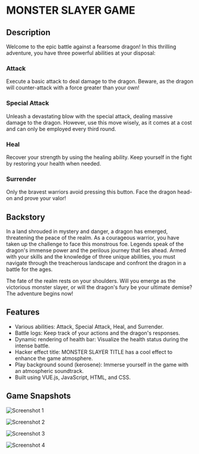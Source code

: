 # MONSTER SLAYER GAME

## Description

Welcome to the epic battle against a fearsome dragon! In this thrilling adventure, you have three powerful abilities at your disposal:

### Attack 
Execute a basic attack to deal damage to the dragon. Beware, as the dragon will counter-attack with a force greater than your own!

### Special Attack
Unleash a devastating blow with the special attack, dealing massive damage to the dragon. However, use this move wisely, as it comes at a cost and can only be employed every third round.

### Heal
Recover your strength by using the healing ability. Keep yourself in the fight by restoring your health when needed.

### Surrender
Only the bravest warriors avoid pressing this button. Face the dragon head-on and prove your valor!

## Backstory

In a land shrouded in mystery and danger, a dragon has emerged, threatening the peace of the realm. As a courageous warrior, you have taken up the challenge to face this monstrous foe. Legends speak of the dragon's immense power and the perilous journey that lies ahead. Armed with your skills and the knowledge of three unique abilities, you must navigate through the treacherous landscape and confront the dragon in a battle for the ages.

The fate of the realm rests on your shoulders. Will you emerge as the victorious monster slayer, or will the dragon's fury be your ultimate demise? The adventure begins now! 

## Features
- Various abilities: Attack, Special Attack, Heal, and Surrender.
- Battle logs: Keep track of your actions and the dragon's responses.
- Dynamic rendering of health bar: Visualize the health status during the intense battle.
- Hacker effect title: MONSTER SLAYER TITLE has a cool effect to enhance the game atmosphere.
- Play background sound (kerosene): Immerse yourself in the game with an atmospheric soundtrack.
- Built using VUE.js, JavaScript, HTML, and CSS.

## Game Snapshots

![Screenshot 1](https://github.com/Top-g-hash/MONSTER_SLAYER_GAME/assets/115820379/bf025066-e7d4-4407-b241-ea96a4a5c5f5)

![Screenshot 2](https://github.com/Top-g-hash/MONSTER_SLAYER_GAME/assets/115820379/b324a9ac-93dc-4c3c-bdec-36f1555b2500)

![Screenshot 3](https://github.com/Top-g-hash/MONSTER_SLAYER_GAME/assets/115820379/60ec44b5-0cfb-4d5e-9de4-cd820194c737)

![Screenshot 4](https://github.com/Top-g-hash/MONSTER_SLAYER_GAME/assets/115820379/6b110d1b-4807-4c88-900f-944b01447ec3)
